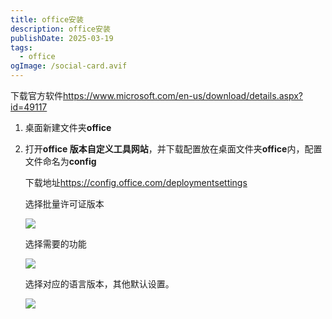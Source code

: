 ```yaml
---
title: office安装
description: office安装
publishDate: 2025-03-19
tags:
  - office
ogImage: /social-card.avif
---
```











下载官方软件<https://www.microsoft.com/en-us/download/details.aspx?id=49117>

1. 桌面新建文件夹**office**
2. 打开**office 版本自定义工具网站**，并下载配置放在桌面文件夹**office**内，配置文件命名为**config**

   下载地址<https://config.office.com/deploymentsettings>

   选择批量许可证版本

   ![](/assets/images/微信截图_20250307121647.png)

   选择需要的功能

   ![](/assets/images/微信截图_20250307121928.png)

   选择对应的语言版本，其他默认设置。

   ![](/assets/images/微信截图_20250307122410.png)
